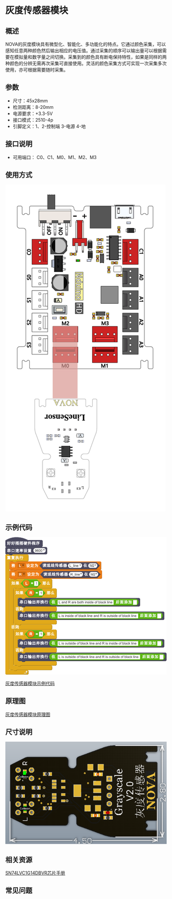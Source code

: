 # 灰度传感器模块

## 概述

NOVA的灰度模块具有微型化、智能化、多功能化的特点。它通过颜色采集，可以感知任意两种颜色然后输出相应的电压值。通过采集的顺序可以输出量可以根据需要在模拟量和数字量之间切换。采集到的颜色具有断电保持特性，如果是同样的两种颜色的分辨无需再次采集可直接使用。灵活的颜色采集方式可实现一次采集多次使用，亦可根据需要随时采集。

## 参数

* 尺寸：45x28mm
* 检测距离：8-20mm
* 电源要求：+3.3-5V
* 接口模式：2510-4p
* 引脚定义：1、2-控制端 3-电源 4-地

## 接口说明

* 可用端口： C0、C1、M0、M1、M2、M3

## 使用方式

![](../../.gitbook/assets/37.png)

## 示例代码

![](../../.gitbook/assets/38.png)

[灰度传感器模块示例代码](http://www.haohaodada.com/show.php?id=949877)

## 原理图

[灰度传感器模块原理图](https://github.com/Haohaodada-official/docs/blob/master/jiao-xue-chan-pin/pdf/yuan-li-tu/%E7%81%B0%E5%BA%A6%E4%BC%A0%E6%84%9F%E5%99%A8%E6%A8%A1%E5%9D%97.pdf)

## 尺寸说明

![](../../.gitbook/assets/105.png)

## 相关资源

[SN74LVC1G14DBVR芯片手册](https://github.com/Haohaodada-official/docs/blob/master/jiao-xue-chan-pin/pdf/xin-pian-shuo-ming/%E7%81%B0%E5%BA%A6-SN74LVC1G14DBVR.PDF)

## 常见问题

